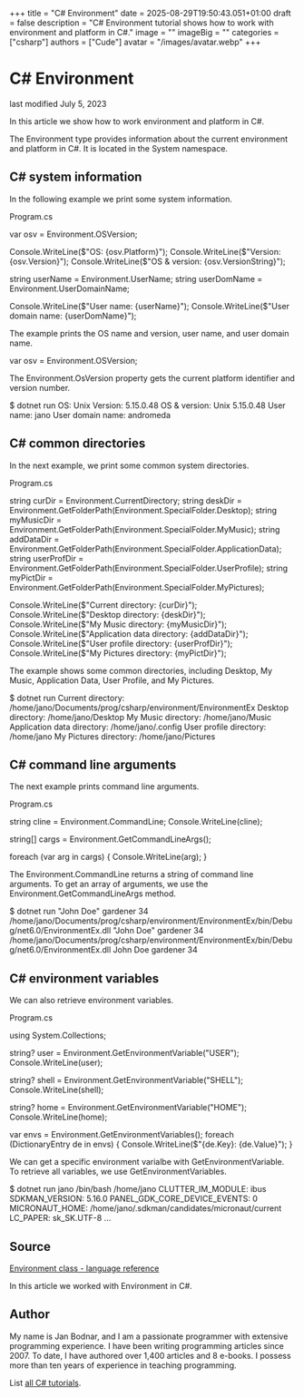 +++
title = "C# Environment"
date = 2025-08-29T19:50:43.051+01:00
draft = false
description = "C# Environment tutorial shows how to work with environment and platform in C#."
image = ""
imageBig = ""
categories = ["csharp"]
authors = ["Cude"]
avatar = "/images/avatar.webp"
+++

# C# Environment

last modified July 5, 2023

 

In this article we show how to work environment and platform in C#.

The Environment type provides information about the current
environment and platform in C#. It is located in the System
namespace.

## C# system information

In the following example we print some system information.

Program.cs
  

var osv = Environment.OSVersion;

Console.WriteLine($"OS: {osv.Platform}");
Console.WriteLine($"Version: {osv.Version}");
Console.WriteLine($"OS &amp; version: {osv.VersionString}");

string userName = Environment.UserName;
string userDomName = Environment.UserDomainName;

Console.WriteLine($"User name: {userName}");
Console.WriteLine($"User domain name: {userDomName}");

The example prints the OS name and version, user name, and user domain name.

var osv = Environment.OSVersion;

The Environment.OsVersion property gets the current platform
identifier and version number.

$ dotnet run
OS: Unix
Version: 5.15.0.48
OS &amp; version: Unix 5.15.0.48
User name: jano
User domain name: andromeda

## C# common directories

In the next example, we print some common system directories.

Program.cs
  

string curDir = Environment.CurrentDirectory;
string deskDir = Environment.GetFolderPath(Environment.SpecialFolder.Desktop);
string myMusicDir = Environment.GetFolderPath(Environment.SpecialFolder.MyMusic);
string addDataDir = Environment.GetFolderPath(Environment.SpecialFolder.ApplicationData);
string userProfDir = Environment.GetFolderPath(Environment.SpecialFolder.UserProfile);
string myPictDir = Environment.GetFolderPath(Environment.SpecialFolder.MyPictures);

Console.WriteLine($"Current directory: {curDir}");
Console.WriteLine($"Desktop directory: {deskDir}");
Console.WriteLine($"My Music directory: {myMusicDir}");
Console.WriteLine($"Application data directory: {addDataDir}");
Console.WriteLine($"User profile directory: {userProfDir}");
Console.WriteLine($"My Pictures directory: {myPictDir}");

The example shows some common directories, including Desktop, My Music,
Application Data, User Profile, and My Pictures.

$ dotnet run
Current directory: /home/jano/Documents/prog/csharp/environment/EnvironmentEx
Desktop directory: /home/jano/Desktop
My Music directory: /home/jano/Music
Application data directory: /home/jano/.config
User profile directory: /home/jano
My Pictures directory: /home/jano/Pictures

## C# command line arguments 

The next example prints command line arguments.

Program.cs
  

string cline = Environment.CommandLine;
Console.WriteLine(cline);

string[] cargs = Environment.GetCommandLineArgs();

foreach (var arg in cargs)
{
    Console.WriteLine(arg);
}

The Environment.CommandLine returns a string of command line
arguments. To get an array of arguments, we use the
Environment.GetCommandLineArgs method.

$ dotnet run "John Doe" gardener 34
/home/jano/Documents/prog/csharp/environment/EnvironmentEx/bin/Debug/net6.0/EnvironmentEx.dll "John Doe" gardener 34
/home/jano/Documents/prog/csharp/environment/EnvironmentEx/bin/Debug/net6.0/EnvironmentEx.dll
John Doe
gardener
34

## C# environment variables

We can also retrieve environment variables.

Program.cs
  

using System.Collections;

string? user = Environment.GetEnvironmentVariable("USER");
Console.WriteLine(user);

string? shell = Environment.GetEnvironmentVariable("SHELL");
Console.WriteLine(shell);

string? home = Environment.GetEnvironmentVariable("HOME");
Console.WriteLine(home);

var envs = Environment.GetEnvironmentVariables();
foreach (DictionaryEntry de in envs)
{
    Console.WriteLine($"{de.Key}: {de.Value}");
}

We can get a specific environment varialbe with
GetEnvironmentVariable. To retrieve all variables, we use
GetEnvironmentVariables.

$ dotnet run
jano
/bin/bash
/home/jano
CLUTTER_IM_MODULE: ibus
SDKMAN_VERSION: 5.16.0
PANEL_GDK_CORE_DEVICE_EVENTS: 0
MICRONAUT_HOME: /home/jano/.sdkman/candidates/micronaut/current
LC_PAPER: sk_SK.UTF-8
...

## Source

[Environment class - language reference](https://learn.microsoft.com/en-us/dotnet/api/system.environment?view=net-8.0)

In this article we worked with Environment in C#.

## Author

My name is Jan Bodnar, and I am a passionate programmer with extensive
programming experience. I have been writing programming articles since 2007.
To date, I have authored over 1,400 articles and 8 e-books. I possess more
than ten years of experience in teaching programming.

List [all C# tutorials](/csharp/).